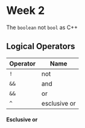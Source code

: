 # Week 2

The `boolean` not `bool` as C++

## Logical Operators 

|Operator | Name |
| - | - | 
| `!` | not |
|`&&`| and|
|`&&`| or|
|`^`| esclusive or|

#### Esclusive or 

